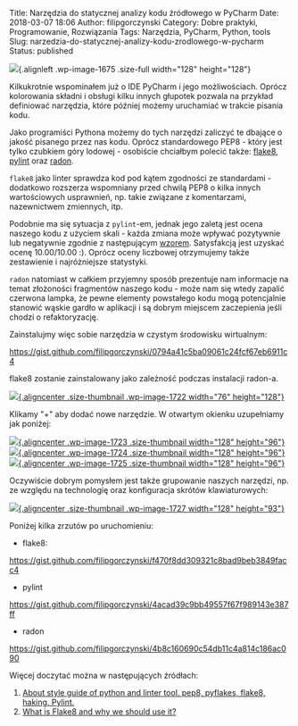 Title: Narzędzia do statycznej analizy kodu źródłowego w PyCharm
Date: 2018-03-07 18:06
Author: filipgorczynski
Category: Dobre praktyki, Programowanie, Rozwiązania
Tags: Narzędzia, PyCharm, Python, tools
Slug: narzedzia-do-statycznej-analizy-kodu-zrodlowego-w-pycharm
Status: published

![](https://filipgorczynski.files.wordpress.com/2018/03/pycharm_logo.png){.alignleft .wp-image-1675 .size-full width="128" height="128"}

Kilkukrotnie wspominałem już o IDE PyCharm i jego możliwościach. Oprócz kolorowania składni i obsługi kilku innych głupotek pozwala na przykład definiować narzędzia, które później możemy uruchamiać w trakcie pisania kodu.

Jako programiści Pythona możemy do tych narzędzi zaliczyć te dbające o jakość pisanego przez nas kodu. Oprócz standardowego PEP8 - który jest tylko czubkiem góry lodowej - osobiście chciałbym polecić także: [flake8](http://flake8.pycqa.org/en/latest/), [pylint](https://www.pylint.org/) oraz [radon](http://radon.readthedocs.io/en/latest/).

`flake8` jako linter sprawdza kod pod kątem zgodności ze standardami - dodatkowo rozszerza wspomniany przed chwilą PEP8 o kilka innych wartościowych usprawnień, np. takie związane z komentarzami, nazewnictwem zmiennych, itp.

Podobnie ma się sytuacja z `pylint`-em, jednak jego zaletą jest ocena naszego kodu z użyciem skali - każda zmiana może wpływać pozytywnie lub negatywnie zgodnie z następującym [wzorem](https://docs.pylint.org/en/1.8/faq.html#pylint-gave-my-code-a-negative-rating-out-of-ten-that-can-t-be-right). Satysfakcją jest uzyskać ocenę 10.00/10.00 :). Oprócz oceny liczbowej otrzymujemy także zestawienie i najróżniejsze statystyki.

`radon` natomiast w całkiem przyjemny sposób prezentuje nam informacje na temat złożoności fragmentów naszego kodu - może nam się wtedy zapalić czerwona lampka, że pewne elementy powstałego kodu mogą potencjalnie stanowić wąskie gardło w aplikacji i są dobrym miejscem zaczepienia jeśli chodzi o refaktoryzację.

Zainstalujmy więc sobie narzędzia w czystym środowisku wirtualnym:

https://gist.github.com/filipgorczynski/0794a41c5ba09061c24fcf67eb6911c4

flake8 zostanie zainstalowany jako zależność podczas instalacji radon-a.

[![](https://filipgorczynski.files.wordpress.com/2018/03/pycharm-settings-external-tools.png?w=76){.aligncenter .size-thumbnail .wp-image-1722 width="76" height="128"}](https://filipgorczynski.files.wordpress.com/2018/03/pycharm-settings-external-tools.png)

Klikamy "+" aby dodać nowe narzędzie. W otwartym okienku uzupełniamy jak poniżej:

[![](https://filipgorczynski.files.wordpress.com/2018/03/pycharm-external-tool-radon.png?w=128){.aligncenter .wp-image-1723 .size-thumbnail width="128" height="96"}](https://filipgorczynski.files.wordpress.com/2018/03/pycharm-external-tool-radon.png) [![](https://filipgorczynski.files.wordpress.com/2018/03/pycharm-external-tool-pylint.png?w=128){.aligncenter .wp-image-1724 .size-thumbnail width="128" height="96"}](https://filipgorczynski.files.wordpress.com/2018/03/pycharm-external-tool-pylint.png) [![](https://filipgorczynski.files.wordpress.com/2018/03/pycharm-external-tool-flake8.png?w=128){.aligncenter .wp-image-1725 .size-thumbnail width="128" height="96"}](https://filipgorczynski.files.wordpress.com/2018/03/pycharm-external-tool-flake8.png)

Oczywiście dobrym pomysłem jest także grupowanie naszych narzędzi, np. ze względu na technologię oraz konfiguracja skrótów klawiaturowych:

[![](https://filipgorczynski.files.wordpress.com/2018/03/pycharm-settins-python-tools-keymap.png?w=128){.aligncenter .size-thumbnail .wp-image-1727 width="128" height="93"}](https://filipgorczynski.files.wordpress.com/2018/03/pycharm-settins-python-tools-keymap.png)

Poniżej kilka zrzutów po uruchomieniu:

-   flake8:

https://gist.github.com/filipgorczynski/f470f8dd309321c8bad9beb3849facc4

-   pylint

https://gist.github.com/filipgorczynski/4acad39c9bb49557f67f989143e387ff

-   radon

https://gist.github.com/filipgorczynski/4b8c160690c54db11c4a814c186ac090

Więcej doczytać można w następujących źródłach:

1.  [About style guide of python and linter tool. pep8, pyflakes, flake8, haking, Pylint.](https://blog.sideci.com/about-style-guide-of-python-and-linter-tool-pep8-pyflakes-flake8-haking-pyling-7fdbe163079d)
2.  [What is Flake8 and why we should use it?](https://medium.com/python-pandemonium/what-is-flake8-and-why-we-should-use-it-b89bd78073f2)
